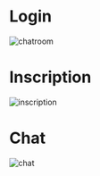 # Login


![chatroom](https://user-images.githubusercontent.com/76115005/142782086-b3243be9-f2c5-443b-bb32-3deb9b6ee3b0.PNG)

# Inscription 


![inscription](https://user-images.githubusercontent.com/76115005/142782117-829c32e9-6192-40b8-a29e-a04d32a906ad.PNG)

# Chat 

![chat](https://user-images.githubusercontent.com/76115005/142782131-ba926251-b760-46c8-ad49-eec714fb3889.PNG)
